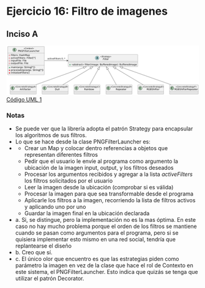 # Ejercicio 16: Filtro de imagenes
## Inciso A
![Diagrama UML 1](./diag_uml_1.png)<br>
[Código UML 1](./source1.uml)
### Notas
- Se puede ver que la librería adopta el patrón Strategy para encapsular los algoritmos de sus filtros.
- Lo que se hace desde la clase PNGFilterLauncher es:
- - Crear un Map y colocar dentro referencias a objetos que representan diferentes filtros
  - Pedir que el usuario le envíe al programa como argumento la ubicación de la imagen input, output, y los filtros deseados
  - Procesar los argumentos recibidos y agregar a la lista _activeFilters_ los filtros solicitados por el usuario
  - Leer la imagen desde la ubicación (comprobar si es válida)
  - Procesar la imagen para que sea transformable desde el programa
  - Aplicarle los filtros a la imagen, recorriendo la lista de filtros activos y aplicando uno por uno
  - Guardar la imagen final en la ubicación declarada
- a. Si, se distingue, pero la implementación no es la mas óptima. En este caso no hay mucho problema porque el orden de los filtros se mantiene cuando se pasan como argumentos para el programa, pero si se quisiera implementar esto mismo en una red social, tendría que replantearse el diseño
- b. Creo que sí.
- c. El único olor que encuentro es que las estrategias piden como parámetro la imagen en vez de la clase que hace el rol de Contexto en este sistema, el PNGFilterLauncher. Esto indica que quizás se tenga que utilizar el patrón Decorator.
